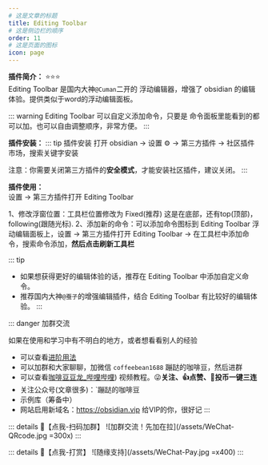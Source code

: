 ```yaml
---
# 这是文章的标题
title: Editing Toolbar
# 这是侧边栏的顺序
order: 11
# 这是页面的图标
icon: page
---
```

**插件简介：**  ⭐️⭐️⭐️  
Editing Toolbar 是国内大神`@Cuman`二开的 浮动编辑器，增强了 obsidian 的编辑体验。提供类似于word的浮动编辑面板。

::: warning
Editing Toolbar 可以自定义添加命令，只要是 命令面板里能看到的都可以加。也可以自由调整顺序，非常方便。
:::

**插件安装：**
::: tip 插件安装
打开 obsidian → 设置 ⚙️ → 第三方插件 → 社区插件市场，搜索关键字安装

注意：你需要关闭第三方插件的**安全模式**，才能安装社区插件，建议关闭。
:::

**插件使用：**  
设置 → 第三方插件打开 Editing Toolbar 

1、修改浮窗位置：工具栏位置修改为 Fixed(推荐) 这是在底部，还有top(顶部)，following(跟随光标).
2、添加新的命令：可以添加命令图标到  Editing Toolbar 浮动编辑面板上，设置 → 第三方插件打开 Editing Toolbar → 在工具栏中添加命令，搜索命令添加，**然后点击刷新工具栏**

::: tip
- 如果想获得更好的编辑体验的话，推荐在 Editing Toolbar 中添加自定义命令。
- 推荐国内大神`@蚕子`的增强编辑插件，结合 Editing Toolbar 有比较好的编辑体验。
:::

::: danger 加群交流

如果在使用和学习中有不明白的地方，或者想看看别人的经验
- 可以查看[进阶用法](/zh/advanced)
- 可以加群和大家聊聊，加微信 `coffeebean1688` 蹦跶的咖啡豆，然后进群
- 可以查看[咖啡豆豆龙_哔哩哔哩](https://space.bilibili.com/618777356)) 视频教程。😜**关注、👍点赞、📀投币一键三连**
- 关注公众号(文章很多)：`蹦跶的咖啡豆
- 示例库（筹备中）
- 网站启用新域名：https://obsidian.vip 给VIP的你，很好记
:::

::: details 🌱【点我-扫码加群】
![加群交流！先加在拉](/assets/WeChat-QRcode.jpg =300x) 
::: 

::: details 🍻【点我-打赏】
![随缘支持](/assets/WeChat-Pay.jpg =x400)
::: 

